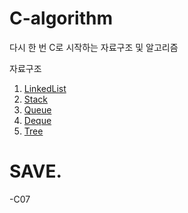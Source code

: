# C-algorithm
다시 한 번 C로 시작하는 자료구조 및 알고리즘

자료구조
1. [LinkedList](./LinkedList)
2. [Stack](./Stack)
3. [Queue](./Queue)  
4. [Deque](./Deque) 
5. [Tree](./Tree)   

# SAVE.  
-C07
